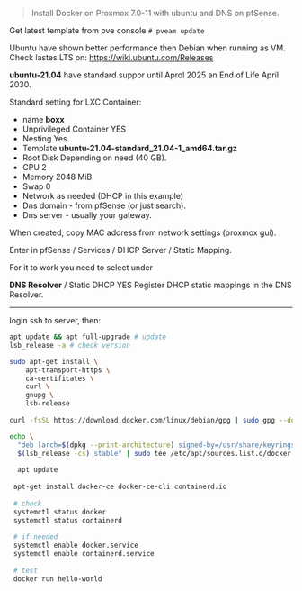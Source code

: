 > Install Docker on Proxmox 7.0-11 with ubuntu and DNS on pfSense.



Get latest template from pve console `# pveam update` 



Ubuntu have shown better performance then Debian when running as VM. Check lastes LTS on:
https://wiki.ubuntu.com/Releases

**ubuntu-21.04** have standard suppor until Aprol 2025 an End of Life April 2030.



Standard setting for LXC Container:

- name **boxx**
- Unprivileged Container YES
- Nesting Yes
- Template **ubuntu-21.04-standard_21.04-1_amd64.tar.gz**
- Root Disk Depending on need (40 GB).
- CPU 2
- Memory 2048 MiB
- Swap 0
- Network as needed (DHCP in this example)
- Dns domain - from pfSense (or just search).
- Dns server - usually your gateway.



When created, copy MAC address from network settings (proxmox gui).

Enter in pfSense / Services / DHCP Server / Static Mapping.  

For it to work you need to select under

**DNS Resolver** / Static DHCP YES Register DHCP static mappings in the DNS Resolver.

---

login ssh to server, then:

```sh
apt update && apt full-upgrade # update
lsb_release -a # check version
```



```sh
sudo apt-get install \
    apt-transport-https \
    ca-certificates \
    curl \
    gnupg \
    lsb-release
    
curl -fsSL https://download.docker.com/linux/debian/gpg | sudo gpg --dearmor -o /usr/share/keyrings/docker-archive-keyring.gpg

echo \
  "deb [arch=$(dpkg --print-architecture) signed-by=/usr/share/keyrings/docker-archive-keyring.gpg] https://download.docker.com/linux/ubuntu \
  $(lsb_release -cs) stable" | sudo tee /etc/apt/sources.list.d/docker.list > /dev/null
  
  apt update
  
 apt-get install docker-ce docker-ce-cli containerd.io
 
 # check
 systemctl status docker
 systemctl status containerd
 
 # if needed
 systemctl enable docker.service
 systemctl enable containerd.service
 
 # test
 docker run hello-world
```







